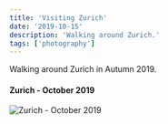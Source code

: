 ```yaml
---
title: 'Visiting Zurich'
date: '2019-10-15'
description: 'Walking around Zurich.'
tags: ['photography']
---
```


Walking around Zurich in Autumn 2019.

#### Zurich - October 2019

![Zurich - October 2019](./zurich.jpg)

